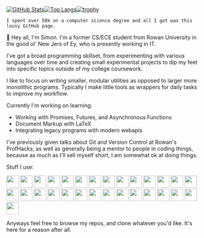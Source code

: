 [![GitHub Stats](https://github-readme-stats.vercel.app/api?username=sthurston99&bg_color=303446&text_color=c6d0f5&icon_color=ca9ee6&title_color=81c8be)](https://github.com/anuraghazra/github-readme-stats)[![Top Langs](https://github-readme-stats.vercel.app/api/top-langs/?username=sthurston99&layout=compact&bg_color=303446&text_color=c6d0f5&icon_color=ca9ee6&title_color=81c8be)](https://github.com/anuraghazra/github-readme-stats)[![trophy](https://github-profile-trophy.vercel.app/?username=sthurston99)](https://github.com/ryo-ma/github-profile-trophy)

`I spent over 50k on a computer science degree and all I got was this lousy GitHub page.`

👋 Hey all, I'm Simon. I'm a former CS/ECE student from Rowan University in the good ol' New Jers of Ey, who is presently working in IT.

I've got a broad programming skillset, from experimenting with various languages over time and creating small experimental projects to dip my feet into specific topics outside of my college coursework.

I like to focus on writing smaller, modular utilities as opposed to larger more monolithic programs. Typically I make little tools as wrappers for daily tasks to improve my workflow.

Currently I'm working on learning:
- Working with Promises, Futures, and Asynchronous Functions
- Document Markup with LaTeX
- Integrating legacy programs with modern webapis

I've previously given talks about Git and Version Control at Rowan's ProfHacks, as well as generally being a mentor to people in coding things, because as much as I'll sell myself short, I am somewhat ok at doing things.

Stuff I use:

<img height="32" width="32" src="https://cdn.simpleicons.org/archlinux" />
<img height="32" width="32" src="https://cdn.simpleicons.org/autohotkey" />
<img height="32" width="32" src="https://cdn.simpleicons.org/bitwarden" />
<img height="32" width="32" src="https://cdn.simpleicons.org/c" />
<img height="32" width="32" src="https://cdn.simpleicons.org/cplusplus" />
<img height="32" width="32" src="https://cdn.simpleicons.org/darkreader" />
<img height="32" width="32" src="https://cdn.simpleicons.org/duckduckgo" />
<img height="32" width="32" src="https://cdn.simpleicons.org/dungeonsanddragons" />
<img height="32" width="32" src="https://cdn.simpleicons.org/firefoxbrowser" />
<img height="32" width="32" src="https://cdn.simpleicons.org/git" />
<img height="32" width="32" src="https://cdn.simpleicons.org/github" />
<img height="32" width="32" src="https://cdn.simpleicons.org/gnu" />
<img height="32" width="32" src="https://cdn.simpleicons.org/gnubash" />
<img height="32" width="32" src="https://cdn.simpleicons.org/ieee" />
<img height="32" width="32" src="https://cdn.simpleicons.org/LaTeX" />
<img height="32" width="32" src="https://cdn.simpleicons.org/libreoffice" />
<img height="32" width="32" src="https://cdn.simpleicons.org/notion" />
<img height="32" width="32" src="https://cdn.simpleicons.org/openwrt" />
<img height="32" width="32" src="https://cdn.simpleicons.org/powershell" />
<img height="32" width="32" src="https://cdn.simpleicons.org/protonmail" />
<img height="32" width="32" src="https://cdn.simpleicons.org/protonvpn" />
<img height="32" width="32" src="https://cdn.simpleicons.org/python" />
<img height="32" width="32" src="https://cdn.simpleicons.org/raspberrypi" />
<img height="32" width="32" src="https://cdn.simpleicons.org/rust" />
<img height="32" width="32" src="https://cdn.simpleicons.org/thinkpad" />
<img height="32" width="32" src="https://cdn.simpleicons.org/ublockorigin" />
<img height="32" width="32" src="https://cdn.simpleicons.org/vim" />
<img height="32" width="32" src="https://cdn.simpleicons.org/vscodium" />
<img height="32" width="32" src="https://cdn.simpleicons.org/windowsterminal" />

Anyways feel free to browse my repos, and clone whatever you'd like. It's here for a reason after all.